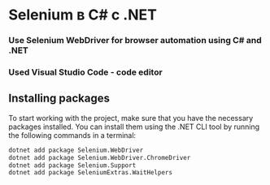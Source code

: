 # Selenium в C# с .NET

### Use Selenium WebDriver for browser automation using C# and .NET
### Used Visual Studio Code - code editor

## Installing packages

To start working with the project, make sure that you have the necessary packages installed. You can install them using the .NET CLI tool by running the following commands in a terminal:

```bash
dotnet add package Selenium.WebDriver
dotnet add package Selenium.WebDriver.ChromeDriver
dotnet add package Selenium.Support
dotnet add package SeleniumExtras.WaitHelpers
